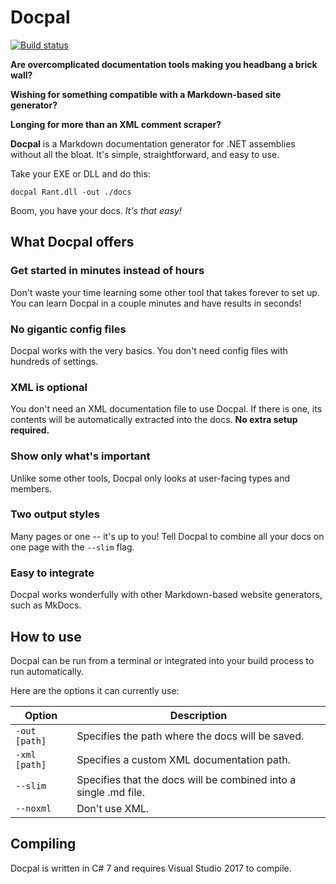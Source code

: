 # Docpal
[![Build status](https://ci.appveyor.com/api/projects/status/dlvs655kyryk0doy?svg=true)](https://ci.appveyor.com/project/TheBerkin/docpal)

**Are overcomplicated documentation tools making you headbang a brick wall?**

**Wishing for something compatible with a Markdown-based site generator?**

**Longing for more than an XML comment scraper?**

**Docpal** is a Markdown documentation generator for .NET assemblies without all the bloat.
It's simple, straightforward, and easy to use.

Take your EXE or DLL and do this:

```
docpal Rant.dll -out ./docs
```

Boom, you have your docs. *It's that easy!*

## What Docpal offers

### Get started in minutes instead of hours
Don't waste your time learning some other tool that takes forever to set up.
You can learn Docpal in a couple minutes and have results in seconds!

### No gigantic config files
Docpal works with the very basics. You don't need config files with hundreds of settings.

### XML is optional
You don't need an XML documentation file to use Docpal.
If there is one, its contents will be automatically extracted into the docs.
**No extra setup required.**

### Show only what's important
Unlike some other tools, Docpal only looks at user-facing types and members.

### Two output styles
Many pages or one -- it's up to you!
Tell Docpal to combine all your docs on one page with the `--slim` flag.

### Easy to integrate
Docpal works wonderfully with other Markdown-based website generators, such as MkDocs.

## How to use

Docpal can be run from a terminal or integrated into your build process to run automatically.

Here are the options it can currently use:

|Option|Description|
|------|-----------|
|`-out [path]`|Specifies the path where the docs will be saved.|
|`-xml [path]`|Specifies a custom XML documentation path.|
|`--slim`|Specifies that the docs will be combined into a single .md file.|
|`--noxml`|Don't use XML.|

## Compiling

Docpal is written in C# 7 and requires Visual Studio 2017 to compile.